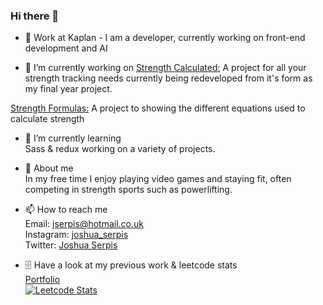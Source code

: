 ### Hi there 👋

<!--
**Styrle/Styrle** is a ✨ _special_ ✨ repository because its `README.md` (this file) appears on your GitHub profile.

Here are some ideas to get you started:
-->  

- 🏡 Work at Kaplan - I am a developer, currently working on front-end development and AI 

- 🔭 I’m currently working on
<a href="http://github.com/Styrle/Strength-calculated" target="_blank">Strength Calculated:</a>
 A project for all your strength tracking needs
currently being redeveloped from it's form as my final year project.  

<a href="https://github.com/Styrle/Strength-formulas" target="_blank">Strength Formulas:</a>
 A project to showing the different equations used to calculate strength  

- 🌱 I’m currently learning  
Sass & redux working on a variety of projects.    
- 💬 About me  
In my free time I enjoy playing video games and staying fit, often competing in strength sports such as powerlifting.
- 📫 How to reach me  
Email: jserpis@hotmail.co.uk  
Instagram: <a href="https://www.instagram.com/joshua_serpis/" target="_blank">joshua_serpis</a>  
Twitter: <a href="https://twitter.com/Joshua_serpis" target="-twitter">Joshua Serpis</a>  

- 🗄️ Have a look at my previous work & leetcode stats  
[Portfolio](https://styrle.github.io/Personal-portfolio/work.html)  
[![Leetcode Stats](https://leetcard.jacoblin.cool/Styrle)](https://leetcode.com/Styrle)

